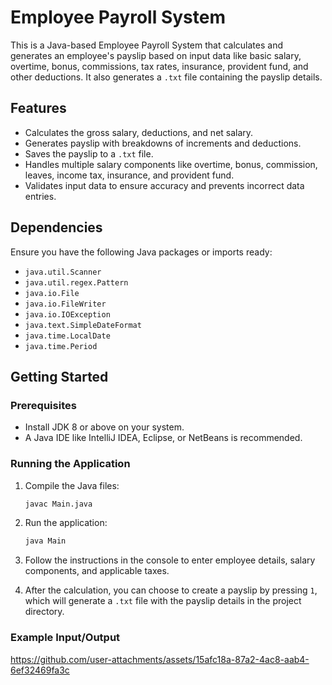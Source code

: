 # Employee Payroll System

This is a Java-based Employee Payroll System that calculates and generates an employee's payslip based on input data like basic salary, overtime, bonus, commissions, tax rates, insurance, provident fund, and other deductions. It also generates a `.txt` file containing the payslip details.

## Features

- Calculates the gross salary, deductions, and net salary.
- Generates payslip with breakdowns of increments and deductions.
- Saves the payslip to a `.txt` file.
- Handles multiple salary components like overtime, bonus, commission, leaves, income tax, insurance, and provident fund.
- Validates input data to ensure accuracy and prevents incorrect data entries.

## Dependencies

Ensure you have the following Java packages or imports ready:

- `java.util.Scanner`
- `java.util.regex.Pattern`
- `java.io.File`
- `java.io.FileWriter`
- `java.io.IOException`
- `java.text.SimpleDateFormat`
- `java.time.LocalDate`
- `java.time.Period`

## Getting Started

### Prerequisites

- Install JDK 8 or above on your system.
- A Java IDE like IntelliJ IDEA, Eclipse, or NetBeans is recommended.

### Running the Application

1. Compile the Java files:
    ```bash
    javac Main.java
    ```

2. Run the application:
    ```bash
    java Main
    ```

3. Follow the instructions in the console to enter employee details, salary components, and applicable taxes.

4. After the calculation, you can choose to create a payslip by pressing `1`, which will generate a `.txt` file with the payslip details in the project directory.

### Example Input/Output

https://github.com/user-attachments/assets/15afc18a-87a2-4ac8-aab4-6ef32469fa3c


